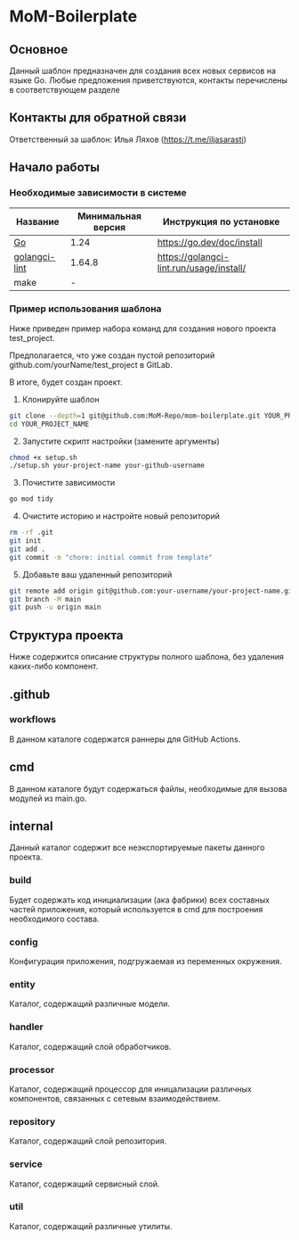 # MoM-Boilerplate

## Основное

Данный шаблон предназначен для создания всех новых сервисов на языке Go.
Любые предложения приветствуются, контакты перечислены в соответствующем разделе

## Контакты для обратной связи

Ответственный за шаблон: Илья Ляхов (https://t.me/iljasarasti)

## Начало работы
### Необходимые зависимости в системе
| Название                                   | Минимальная версия | Инструкция по установке  |
|--------------------------------------------|--------------------|--------------------------|
| [Go](https://go.dev)                       | 1.24               | https://go.dev/doc/install |
| [golangci-lint](https://golangci-lint.run) | 1.64.8             | https://golangci-lint.run/usage/install/ |
| make | -                  |                          |

### Пример использования шаблона
Ниже приведен пример набора команд для создания нового проекта test_project.

Предполагается, что уже создан пустой репозиторий github.com/yourName/test_project в GitLab.

В итоге, будет создан проект.

1. Клонируйте шаблон
```bash
git clone --depth=1 git@github.com:MoM-Repo/mom-boilerplate.git YOUR_PROJECT_NAME
cd YOUR_PROJECT_NAME
```
2. Запустите скрипт настройки (замените аргументы)
```bash
chmod +x setup.sh
./setup.sh your-project-name your-github-username
```
3. Почистите зависимости
```bash
go mod tidy
```
4. Очистите историю и настройте новый репозиторий
```bash
rm -rf .git
git init
git add .
git commit -m "chore: initial commit from template"
```
5. Добавьте ваш удаленный репозиторий
```bash
git remote add origin git@github.com:your-username/your-project-name.git
git branch -M main
git push -u origin main
```

## Структура проекта

Ниже содержится описание структуры полного шаблона, без удаления каких-либо компонент.

## .github

### workflows

В данном каталоге содержатся раннеры для GitHub Actions.

## cmd

В данном каталоге будут содержаться файлы, необходимые для вызова модулей из main.go.

## internal
Данный каталог содержит все неэкспортируемые пакеты данного проекта.

### build
Будет содержать код инициализации (ака фабрики) всех составных частей приложения, который используется в cmd для построения необходимого состава.

### config
Конфигурация приложения, подгружаемая из переменных окружения.

### entity
Каталог, содержащий различные модели.

### handler
Каталог, содержащий слой обработчиков.

### processor
Каталог, содержащий процессор для иницализации различных компонентов, связанных с сетевым взаимодействием.

### repository
Каталог, содержащий слой репозитория.

### service
Каталог, содержащий сервисный слой.

### util
Каталог, содержащий различные утилиты.
